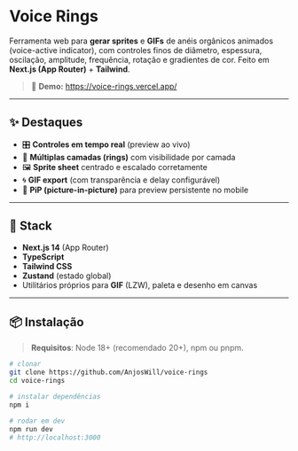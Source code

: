 # Voice Rings

Ferramenta web para **gerar sprites** e **GIFs** de anéis orgânicos animados (voice-active indicator), com controles finos de diâmetro, espessura, oscilação, amplitude, frequência, rotação e gradientes de cor. Feito em **Next.js (App Router)** + **Tailwind**.

> 🔗 **Demo:** https://voice-rings.vercel.app/

---

## ✨ Destaques

- 🎛️ **Controles em tempo real** (preview ao vivo)
- 🧩 **Múltiplas camadas (rings)** com visibilidade por camada
- 🖼️ **Sprite sheet** centrado e escalado corretamente
- 🌀 **GIF export** (com transparência e delay configurável)
- 🧭 **PiP (picture-in-picture)** para preview persistente no mobile

---

## 🚀 Stack

- **Next.js 14** (App Router)
- **TypeScript**
- **Tailwind CSS**
- **Zustand** (estado global)
- Utilitários próprios para **GIF** (LZW), paleta e desenho em canvas

---

## 📦 Instalação

> **Requisitos**: Node 18+ (recomendado 20+), npm ou pnpm.

```bash
# clonar
git clone https://github.com/AnjosWill/voice-rings
cd voice-rings

# instalar dependências
npm i

# rodar em dev
npm run dev
# http://localhost:3000
